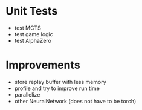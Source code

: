 # Unit Tests

- test MCTS
- test game logic
- test AlphaZero

# Improvements

- store replay buffer with less memory
- profile and try to improve run time
- parallelize 
- other NeuralNetwork (does not have to be torch)